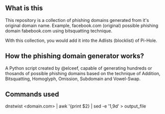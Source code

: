 ## What is this

This repository is a collection of phishing domains generated from it's original domain name.
Example, facebook.com (original) possible phishing domain fabebook.com using bitsquatting technique.

With this collection, you would add it into the Adlists (blocklist) of Pi-Hole.

## How the phishing domain generator works?

A Python script created by @elceef, capable of generating hundreds or thosands of possible phishing domains based on the technique of Addition, Bitsquatting, Homoglyph, Omission, Subdomain and Vowel-Swap.

## Commands used

dnstwist <domain.com> | awk '{print $2} | sed -e '1,9d' > output_file